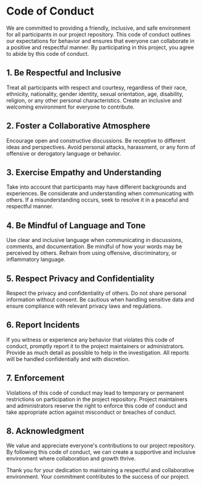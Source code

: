# Code of Conduct

We are committed to providing a friendly, inclusive, and safe environment for all participants in our project repository. This code of conduct outlines our expectations for behavior and ensures that everyone can collaborate in a positive and respectful manner. By participating in this project, you agree to abide by this code of conduct.

## 1. Be Respectful and Inclusive

Treat all participants with respect and courtesy, regardless of their race, ethnicity, nationality, gender identity, sexual orientation, age, disability, religion, or any other personal characteristics. Create an inclusive and welcoming environment for everyone to contribute.

## 2. Foster a Collaborative Atmosphere

Encourage open and constructive discussions. Be receptive to different ideas and perspectives. Avoid personal attacks, harassment, or any form of offensive or derogatory language or behavior.

## 3. Exercise Empathy and Understanding

Take into account that participants may have different backgrounds and experiences. Be considerate and understanding when communicating with others. If a misunderstanding occurs, seek to resolve it in a peaceful and respectful manner.

## 4. Be Mindful of Language and Tone

Use clear and inclusive language when communicating in discussions, comments, and documentation. Be mindful of how your words may be perceived by others. Refrain from using offensive, discriminatory, or inflammatory language.

## 5. Respect Privacy and Confidentiality

Respect the privacy and confidentiality of others. Do not share personal information without consent. Be cautious when handling sensitive data and ensure compliance with relevant privacy laws and regulations.

## 6. Report Incidents

If you witness or experience any behavior that violates this code of conduct, promptly report it to the project maintainers or administrators. Provide as much detail as possible to help in the investigation. All reports will be handled confidentially and with discretion.

## 7. Enforcement

Violations of this code of conduct may lead to temporary or permanent restrictions on participation in the project repository. Project maintainers and administrators reserve the right to enforce this code of conduct and take appropriate action against misconduct or breaches of conduct.



## 8. Acknowledgment

We value and appreciate everyone's contributions to our project repository. By following this code of conduct, we can create a supportive and inclusive environment where collaboration and growth thrive.

Thank you for your dedication to maintaining a respectful and collaborative environment. Your commitment contributes to the success of our project.
